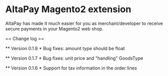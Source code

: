 # AltaPay Magento2 extension

AltaPay has made it much easier for you as merchant/developer to receive secure payments in your Magento2
web shop.


== Change log ==

** Version 0.1.8
    * Bug fixes: amount type should be float
    
** Version 0.1.7
    * Bug fixes: unit price and "handling" GoodsType
    
** Version 0.1.6
    * Support for tax information in the order lines

